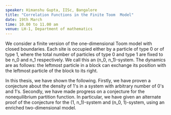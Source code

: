 ```yaml
---
speaker: Himanshu Gupta, IISc, Bangalore 
title: "Correlation Functions in the Finite Toom  Model"
date: 19th March
time: 10.00 to 11.00 am
venue: LH-1, Department of mathematics
---
```


We consider a finite version of the one-dimensional Toom model
with
closed boundaries. Each site is occupied either by a particle of type 0
or of type 1, where the total number of particles of type 0 and type 1
are fixed to be n_0 and n_1 respectively. We call this an (n_0,
n_1)-system. The dynamics are as follows: the leftmost particle in a
block can exchange its position with the leftmost particle of the block
to its right.

In this thesis, we have shown the following. Firstly, we have proven a
conjecture
about the density of 1's in a system with arbitrary number of 0's and
1's. Secondly,
we have made progress on a conjecture for the nonequilibrium partition
function. In
particular, we have given an alternate proof of the conjecture for the
(1, n_1)-system
and (n_0, 1)-system, using an enriched two-dimensional model.
